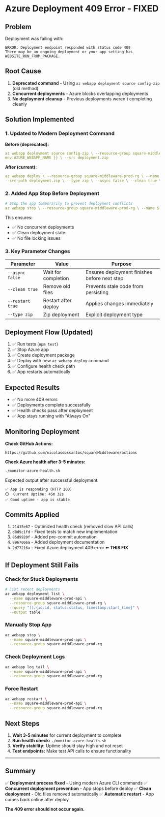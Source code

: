 # Azure Deployment 409 Error - FIXED

## Problem

Deployment was failing with:

```
ERROR: Deployment endpoint responded with status code 409
There may be an ongoing deployment or your app setting has WEBSITE_RUN_FROM_PACKAGE.
```

## Root Cause

1. **Deprecated command** - Using `az webapp deployment source config-zip` (old method)
2. **Concurrent deployments** - Azure blocks overlapping deployments
3. **No deployment cleanup** - Previous deployments weren't completing cleanly

## Solution Implemented

### 1. Updated to Modern Deployment Command

**Before (deprecated):**

```yaml
az webapp deployment source config-zip \ --resource-group square-middleware-prod-rg \ --name ${{
env.AZURE_WEBAPP_NAME }} \ --src deployment.zip
```

**After (current):**

```yaml
az webapp deploy \ --resource-group square-middleware-prod-rg \ --name ${{ env.AZURE_WEBAPP_NAME }} \
--src-path deployment.zip \ --type zip \ --async false \ --clean true \ --restart true
```

### 2. Added App Stop Before Deployment

```yaml
# Stop the app temporarily to prevent deployment conflicts
az webapp stop \ --resource-group square-middleware-prod-rg \ --name ${{ env.AZURE_WEBAPP_NAME }}
```

This ensures:

- ✅ No concurrent deployments
- ✅ Clean deployment state
- ✅ No file locking issues

### 3. Key Parameter Changes

| Parameter        | Value                | Purpose                                      |
| ---------------- | -------------------- | -------------------------------------------- |
| `--async false`  | Wait for completion  | Ensures deployment finishes before next step |
| `--clean true`   | Remove old files     | Prevents stale code from persisting          |
| `--restart true` | Restart after deploy | Applies changes immediately                  |
| `--type zip`     | Zip deployment       | Explicit deployment type                     |

## Deployment Flow (Updated)

1. ✅ Run tests (`npm test`)
2. ✅ Stop Azure app
3. ✅ Create deployment package
4. ✅ Deploy with new `az webapp deploy` command
5. ✅ Configure health check path
6. ✅ App restarts automatically

## Expected Results

- ✅ No more 409 errors
- ✅ Deployments complete successfully
- ✅ Health checks pass after deployment
- ✅ App stays running with "Always On"

## Monitoring Deployment

**Check GitHub Actions:**

```
https://github.com/nicolasdossantos/squareMiddleware/actions
```

**Check Azure health after 3-5 minutes:**

```bash
./monitor-azure-health.sh
```

Expected output after successful deployment:

```
✅ App is responding (HTTP 200)
⏱️  Current Uptime: 45m 32s
✅ Good uptime - app is stable
```

## Commits Applied

1. `21415e67` - Optimized health check (removed slow API calls)
2. `d8d9c1fd` - Fixed tests to match new implementation
3. `85d9920f` - Added pre-commit automation
4. `8967066a` - Added deployment documentation
5. `2d77216a` - Fixed Azure deployment 409 error ⬅️ **THIS FIX**

## If Deployment Still Fails

### Check for Stuck Deployments

```bash
# List recent deployments
az webapp deployment list \
  --name square-middleware-prod-api \
  --resource-group square-middleware-prod-rg \
  --query "[].{id:id, status:status, timestamp:start_time}" \
  --output table
```

### Manually Stop App

```bash
az webapp stop \
  --name square-middleware-prod-api \
  --resource-group square-middleware-prod-rg
```

### Check Deployment Logs

```bash
az webapp log tail \
  --name square-middleware-prod-api \
  --resource-group square-middleware-prod-rg
```

### Force Restart

```bash
az webapp restart \
  --name square-middleware-prod-api \
  --resource-group square-middleware-prod-rg
```

## Next Steps

1. **Wait 3-5 minutes** for current deployment to complete
2. **Run health check:** `./monitor-azure-health.sh`
3. **Verify stability:** Uptime should stay high and not reset
4. **Test endpoints:** Make test API calls to ensure functionality

---

## Summary

✅ **Deployment process fixed** - Using modern Azure CLI commands ✅ **Concurrent deployment prevention** -
App stops before deploy ✅ **Clean deployment** - Old files removed automatically ✅ **Automatic restart** -
App comes back online after deploy

**The 409 error should not occur again.**
